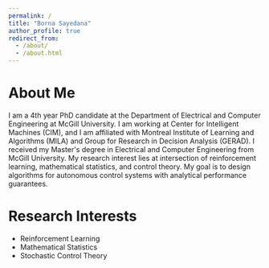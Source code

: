 ```yaml
---
permalink: /
title: "Borna Sayedana"
author_profile: true
redirect_from: 
  - /about/
  - /about.html
---
```

About Me
======
I am a 4th year PhD candidate at the Department of Electrical and Computer Engineering at McGill University. I am working at Center for Intelligent Machines (CIM), and I am affiliated with Montreal Institute of Learning and Algorithms (MILA) and Group for Research in Decision Analysis (GERAD). I received my Master's degree in Electrical and Computer Engineering from McGill University. My research interest lies at intersection of reinforcement learning, mathematical statistics, and control theory. My goal is to design algorithms for autonomous control systems with analytical performance guarantees.    

Research Interests
======
* Reinforcement Learning 
* Mathematical Statistics 
* Stochastic Control Theory 

